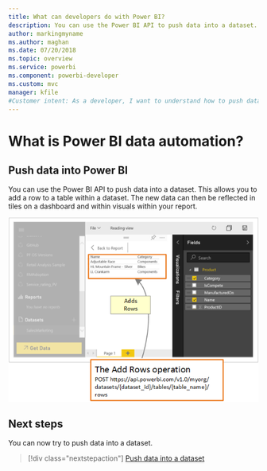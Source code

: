 ```yaml
---
title: What can developers do with Power BI?
description: You can use the Power BI API to push data into a dataset.
author: markingmyname
ms.author: maghan
ms.date: 07/20/2018
ms.topic: overview
ms.service: powerbi
ms.component: powerbi-developer
ms.custom: mvc
manager: kfile
#Customer intent: As a developer, I want to understand how to push data into a Powre BI dataset, so I can have more control over my data programmatically. 
---
```


# What is Power BI data automation?

## Push data into Power BI
You can use the Power BI API to push data into a dataset. This allows you to add a row to a table within a dataset. The new data can then be reflected in tiles on a dashboard and within visuals within your report.

![Push data sample](media/what-can-you-do/powerbi-push-data.png)

## Next steps
You can now try to push data into a dataset.

> [!div class="nextstepaction"]
> [Push data into a dataset](walkthrough-push-data.md)
